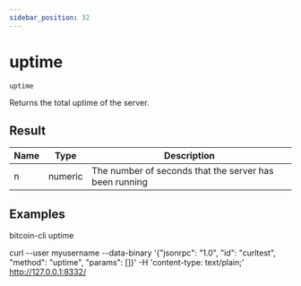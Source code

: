 ```yaml
---
sidebar_position: 32
---
```

# uptime

`uptime`

Returns the total uptime of the server.

## Result

| Name | Type    | Description                                            |
| ---- | ------- | ------------------------------------------------------ |
| n    | numeric | The number of seconds that the server has been running |

## Examples

bitcoin-cli uptime

curl --user myusername --data-binary '{"jsonrpc": "1.0", "id": "curltest", "method": "uptime", "params": []}' -H 'content-type: text/plain;' http://127.0.0.1:8332/